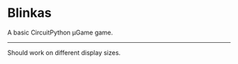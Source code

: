 # Blinkas
A basic CircuitPython µGame game.

*************

Should work on different display sizes.
